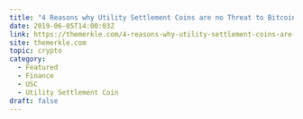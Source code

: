 ```yaml
---
title: "4 Reasons why Utility Settlement Coins are no Threat to Bitcoin"
date: 2019-06-05T14:00:03Z
link: https://themerkle.com/4-reasons-why-utility-settlement-coins-are-no-threat-to-bitcoin/?utm_medium=RSS&utm_source=hune
site: themerkle.com
topic: crypto
category:
  - Featured
  - Finance
  - USC
  - Utility Settlement Coin
draft: false
---
```

